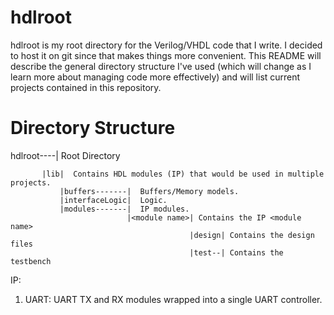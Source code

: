hdlroot
=======

hdlroot is my root directory for the Verilog/VHDL code that I write. I decided to host it on git since that makes
things more convenient. This README will describe the general directory structure I've used (which will change as
I learn more about managing code more effectively) and will list current projects contained in this repository.

Directory Structure
===================

hdlroot----|  Root Directory

           |lib|  Contains HDL modules (IP) that would be used in multiple projects.
               |buffers-------|  Buffers/Memory models.
               |interfaceLogic|  Logic.
               |modules-------|  IP modules.
                              |<module name>| Contains the IP <module name>
                                            |design| Contains the design files
                                            |test--| Contains the testbench
                    

IP:
   1. UART: UART TX and RX modules wrapped into a single UART controller.

